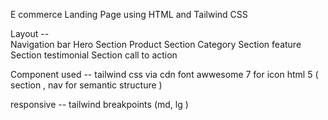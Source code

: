 E commerce Landing Page using HTML and Tailwind CSS

Layout -- <br>
Navigation bar
Hero Section
Product Section
Category Section
feature Section
testimonial Section
call to action

Component used --
tailwind css via cdn
font awwesome 7 for icon
html 5 ( section , nav for semantic structure )

responsive --
tailwind breakpoints (md, lg )
